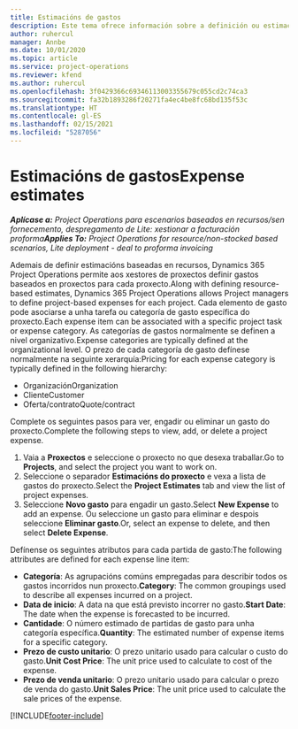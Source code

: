 ```yaml
---
title: Estimacións de gastos
description: Este tema ofrece información sobre a definición ou estimación de gastos baseados en proxectos.
author: ruhercul
manager: Annbe
ms.date: 10/01/2020
ms.topic: article
ms.service: project-operations
ms.reviewer: kfend
ms.author: ruhercul
ms.openlocfilehash: 3f0429366c69346113003355679c055cd2c74ca3
ms.sourcegitcommit: fa32b1893286f20271fa4ec4be8fc68bd135f53c
ms.translationtype: HT
ms.contentlocale: gl-ES
ms.lasthandoff: 02/15/2021
ms.locfileid: "5287056"
---
```

# <a name="expense-estimates"></a><span data-ttu-id="9d7e3-103">Estimacións de gastos</span><span class="sxs-lookup"><span data-stu-id="9d7e3-103">Expense estimates</span></span>
<span data-ttu-id="9d7e3-104">_**Aplícase a:** Project Operations para escenarios baseados en recursos/sen fornecemento, despregamento de Lite: xestionar a facturación proforma_</span><span class="sxs-lookup"><span data-stu-id="9d7e3-104">_**Applies To:** Project Operations for resource/non-stocked based scenarios, Lite deployment - deal to proforma invoicing_</span></span>

<span data-ttu-id="9d7e3-105">Ademais de definir estimacións baseadas en recursos, Dynamics 365 Project Operations permite aos xestores de proxectos definir gastos baseados en proxectos para cada proxecto.</span><span class="sxs-lookup"><span data-stu-id="9d7e3-105">Along with defining resource-based estimates, Dynamics 365 Project Operations allows Project managers to define project-based expenses for each project.</span></span> <span data-ttu-id="9d7e3-106">Cada elemento de gasto pode asociarse a unha tarefa ou categoría de gasto específica do proxecto.</span><span class="sxs-lookup"><span data-stu-id="9d7e3-106">Each expense item can be associated with a specific project task or expense category.</span></span> <span data-ttu-id="9d7e3-107">As categorías de gastos normalmente se definen a nivel organizativo.</span><span class="sxs-lookup"><span data-stu-id="9d7e3-107">Expense categories are typically defined at the organizational level.</span></span> <span data-ttu-id="9d7e3-108">O prezo de cada categoría de gasto defínese normalmente na seguinte xerarquía:</span><span class="sxs-lookup"><span data-stu-id="9d7e3-108">Pricing for each expense category is typically defined in the following hierarchy:</span></span>

- <span data-ttu-id="9d7e3-109">Organización</span><span class="sxs-lookup"><span data-stu-id="9d7e3-109">Organization</span></span>
- <span data-ttu-id="9d7e3-110">Cliente</span><span class="sxs-lookup"><span data-stu-id="9d7e3-110">Customer</span></span>
- <span data-ttu-id="9d7e3-111">Oferta/contrato</span><span class="sxs-lookup"><span data-stu-id="9d7e3-111">Quote/contract</span></span>

<span data-ttu-id="9d7e3-112">Complete os seguintes pasos para ver, engadir ou eliminar un gasto do proxecto.</span><span class="sxs-lookup"><span data-stu-id="9d7e3-112">Complete the following steps to view, add, or delete a project expense.</span></span>

1. <span data-ttu-id="9d7e3-113">Vaia a **Proxectos** e seleccione o proxecto no que desexa traballar.</span><span class="sxs-lookup"><span data-stu-id="9d7e3-113">Go to **Projects**, and select the project you want to work on.</span></span>
2. <span data-ttu-id="9d7e3-114">Seleccione o separador **Estimacións do proxecto** e vexa a lista de gastos do proxecto.</span><span class="sxs-lookup"><span data-stu-id="9d7e3-114">Select the **Project Estimates** tab and view the list of project expenses.</span></span>
3. <span data-ttu-id="9d7e3-115">Seleccione **Novo gasto** para engadir un gasto.</span><span class="sxs-lookup"><span data-stu-id="9d7e3-115">Select **New Expense** to add an expense.</span></span> <span data-ttu-id="9d7e3-116">Ou seleccione un gasto para eliminar e despois seleccione **Eliminar gasto**.</span><span class="sxs-lookup"><span data-stu-id="9d7e3-116">Or, select an expense to delete, and then select **Delete Expense**.</span></span>

<span data-ttu-id="9d7e3-117">Defínense os seguintes atributos para cada partida de gasto:</span><span class="sxs-lookup"><span data-stu-id="9d7e3-117">The following attributes are defined for each expense line item:</span></span>

- <span data-ttu-id="9d7e3-118">**Categoría**: As agrupacións comúns empregadas para describir todos os gastos incorridos nun proxecto.</span><span class="sxs-lookup"><span data-stu-id="9d7e3-118">**Category**: The common groupings used to describe all expenses incurred on a project.</span></span>
- <span data-ttu-id="9d7e3-119">**Data de inicio**: A data na que está previsto incorrer no gasto.</span><span class="sxs-lookup"><span data-stu-id="9d7e3-119">**Start Date**: The date when the expense is forecasted to be incurred.</span></span>
- <span data-ttu-id="9d7e3-120">**Cantidade**: O número estimado de partidas de gasto para unha categoría específica.</span><span class="sxs-lookup"><span data-stu-id="9d7e3-120">**Quantity**: The estimated number of expense items for a specific category.</span></span>
- <span data-ttu-id="9d7e3-121">**Prezo de custo unitario**: O prezo unitario usado para calcular o custo do gasto.</span><span class="sxs-lookup"><span data-stu-id="9d7e3-121">**Unit Cost Price**: The unit price used to calculate to cost of the expense.</span></span>
- <span data-ttu-id="9d7e3-122">**Prezo de venda unitario**: O prezo unitario usado para calcular o prezo de venda do gasto.</span><span class="sxs-lookup"><span data-stu-id="9d7e3-122">**Unit Sales Price**: The unit price used to calculate the sale prices of the expense.</span></span>



[!INCLUDE[footer-include](../includes/footer-banner.md)]